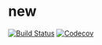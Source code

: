 # new

[![Build Status](https://travis-ci.com/demonical1/svopt.svg?branch=master)](https://travis-ci.com/demonical1/svopt)
[![Codecov](https://codecov.io/gh/demonical1/svopt/branch/master/graph/badge.svg)](https://codecov.io/gh/demonical1/svopt.jl)
